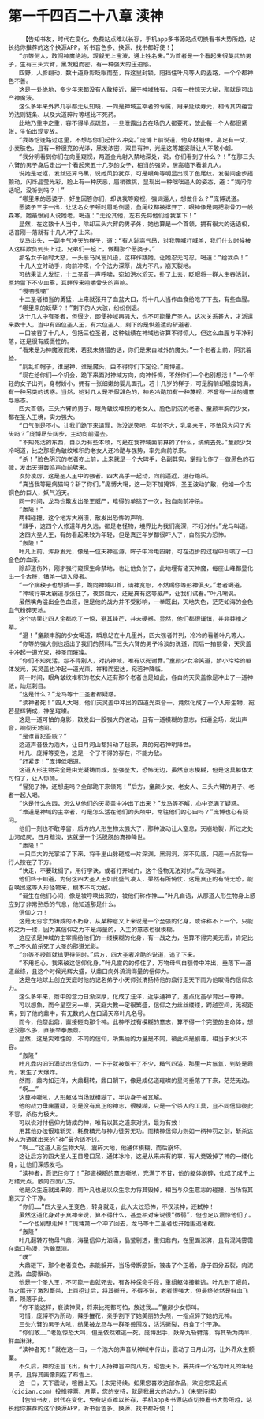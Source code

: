 # 第一千四百二十八章 渎神
        【告知书友，时代在变化，免费站点难以长存，手机app多书源站点切换看书大势所趋，站长给你推荐的这个换源APP，听书音色多、换源、找书都好使！】
       “尔等何人，敢闯神魔绝地，觊觎无上宝液，通上姓名来。”为首者是一个看起来很英武的男子，生有三头六臂，黑发粗而密，有一种强大的压迫感。
       四野，人影翻动，数十道身影眨眼而至，将这里封锁，阻挡住叶凡等人的去路，一个个都神色不善。
       这是一处绝地，多少年来都没有人敢接近，属于神域独有，且有一桩惊天大秘，那就是可出产神魔液。
       这么多年来外界几乎都无从知晓，一向是神域主宰者的专属，用来延续寿元，相传其内蕴含的法则链条、以及大道碎片等堪比不死药。
       此地乃重中之重，容不得半点疏忽，一旦泄露出去在场的人都要死，故此每一个人都很紧张，生怕出现变故。
       “我等恰逢路过这里，不想与你们起什么冲突。”庞博上前说道，他身材魁伟，高足有一丈，小麦肤色，且有一种很亮的光泽，黑发浓密，双目有神，光是这等雄姿就让人不敢小觑。
       “我分明看到你们在向里窥视，两道金光射入禁地深处，说，你们看到了什么？！”在那三头六臂的男子身后走出一个看起来五十几岁的女子，相当的强势，居高临下看着几人。
       说她是老妪，发丝还算乌黑，说她风韵犹存，可是眼角等明显出现了鱼尾纹。发髻间金步摇颤动，闪烁晶莹光彩，脸上有一种厌恶，眉梢微挑，显现出一种咄咄逼人的姿态，道：“我问你话呢，没听到吗？！”
       “哪里来的恶婆子，好生回答你们，却说我等窥视，强词逼人，想做什么？”庞博说道。
       恶婆子三字一出，让这名女子顿时眉毛倒竖，鱼尾纹都被撑开了，眼神像是两把剔骨刀一般森寒，她最恨别人说她老，喝道：“无论其他，左右先将他们给我拿下！”
       显然，在这数十人当中，除却三头六臂的男子外，她也算是一个首领，拥有很大的话语权，话音刚一落就有十几人冲了上来。
       龙马出头，一副牛气冲天的样子，道：“有人趾高气昂，对我等喊打喊杀，我们什么时候被人这样欺负到头上过，兄弟们一起上，做翻那个恶婆子。”
       那名女子顿时大怒，一头恶马风言风语，这样作践她，让她忍无可忍，喝道：“给我杀！”
       十几人立时动手，向前冲来，个个法力深厚，战力不凡，崩天裂地。
       可结果让人发怔，十二圣者一声呼啸，宛如洪水滔天，扑了上去，眨眼将一群人生吞活剥，原地留下不少血雾，耳畔传来咀嚼骨头的声响。
       “嘎嘣嘎嘣”
       十二圣者相当的勇猛，上来就张开了血盆大口，将十几人当作血食给吃了下去，有些血腥。
       “哪里来的妖孽？！”剩下的人大骇，纷纷倒退。
       这十几人中有圣者，但很少，即便神域再强大，也不可能量产圣人。这次关系甚大，才派遣来数十人，当中有四位圣人王，有六位圣人，剩下的是供差遣的斩道者。
       一口被吞了十几人，包括三位圣者，这种战绩在神域也许算不得惊人，但这么血腥与干净利落，还是很有威慑性的。
       “看来是为神魔液而来，若我未猜错的话，你们是来自域外的魔头。”一个老者上前，阴沉着脸。
       “别乱扣帽子，谁是神，谁是魔头，由不得你们下定论。”庞博道。
       “现在给你们一个机会，跪下来面对神域方向，向神忏悔，不然你们一个也别想活！”一个年轻的女子出列，身材娇小，拥有一张细嫩的婴儿面孔，若十几岁的样子，可是胸前却极度饱满，有一种另类的诱惑。当然，她对几人是不假辞色的，神色冷酷加有一种蔑视，不曾有一丝的媚意与惑态。
       四大首领，三头六臂的男子、眼角皱纹堆积的老女人、脸色阴沉的老者、童颜丰胸的少女，都在圣人王境，实力强大。
       “口气倒是不小，让我们跪下来请罪，你没说笑吧，年龄不大，乳臭未干，不怕风大闪了舌头吗？”庞博昂头阔步，主动向前逼去。
       “不知死活的东西，自以为有些本领，可是在我神域面前算的了什么，统统去死。”童颜少女冷喝道，比之那眼角皱纹堆积的老女人还冷酷与强势，率先向前杀来。
       “杀！”脸色阴沉的老者亦上前，上来就是一个大碑手，名副其实，掌指化作了一做黑色的石碑，发出天道轰鸣声向前劈来。
       攻势凌厉，这是圣人王中的强者。四大高手一起动，向前逼近，进行绝杀。
       “真当我等是病猫吗？斩了你们。”庞博大喝，这一刻不加掩饰，圣王波动扩散，他如一个古铜色的巨人，妖气滔天。
       同一时间，龙马也散发出圣王威严，难得的单挑了一次，独自向前冲杀。
       “轰隆！”
       两相碰撞，这个地方大崩溃，散发出恐怖的声响。
       “棘手，这四个人修道年月久远，都是老怪物，境界比为我们高深，不好对付。”龙马叫道。
       这四大圣人王，有的看起来较为年轻，但是真正年岁都很吓人了，自然实力恐怖。
       “轰隆！”
       叶凡上前，浑身发光，像是一位天神巡游，眸子中冷电四射，可在迈步的过程中却咳了一口金色的血液。
       除却道伤外，刚才强行窥探生命禁地，也让他负创了，此地埋有诸天神魔，每座山峰都显化出一个古符，镇杀一切入侵者。
       “一个病秧子也想插一手，跪向神域叩首，请神宽恕，不然赐你等形神俱灭。”老者喝道。
       “神域行事太霸道与张狂了，夜郎自大，还是真有这等威严，让我们试看。”叶凡嘲讽。
       虽然嘴角溢出金色血液，但是他的战力并不受影响，一拳既出，天地失色，茫茫如海的金色血气粉碎天地。
       这个结果让四人全都吃了一惊，避其锋芒，并未硬撼。显然，他们都很谨慎，并非莽撞之辈。
       “退！”童颜丰胸的少女喝道，瞬息站在十几里外，四大强者并列，冷冷的看着叶凡等人。
       “你等的强大倒也超出了我们的预料。”三头六臂的男子冷淡的说道，而后一拍额骨，天灵盖中冲起一道光束，神圣而璀璨。
       “你们不知死活，怨不得别人，对抗神域，唯有以死谢罪。”童颜少女冷笑道，娇小玲玲的躯体发光，天灵盖也冲起一道光束，祥和而宏达，宛若神降临。
       同一时间，眼角皱纹堆积的老女人还有那个老者也是如此，各自的天灵盖像是冲出了一道神祇，灿烂刺目。
       “这是什么？”龙马等十二圣者都疑惑。
       “渎神者死！”四人大喝，他们天灵盖中冲出的四道光束合一，竟然化成了一个人形生物，宛若星辉铸成，神圣璀璨。
       这是一道可怕的身影，散发出一股强大的波动，且有一道模糊的意志，扫遍全场，发出声音，响彻天地间。
       “是谁冒犯吾威？”
       这道声音极为浩大，让日月河山都抖动了起来，真的宛若神明降世。
       叶凡、庞博等变色，这是一个了不得的存在，不能力敌。
       “赶紧走！”庞博低喝道。
       这道人形生物完全是由光凝铸而成，至强至大，恐怖无边，虽然意志模糊，但是这具躯体太可怕了，让人惊悚。
       “冒犯了神，还想走吗？全部跪下来领死！”后方，童颜少女、老女人、三头六臂的男子、老者一起大喝。
       “这是什么东西，怎么从他们的天灵盖中冲出了出来？”龙马等不解，心中充满了疑惑。
       “难道是神域的主宰者，可是怎么活在他们的头颅中，常驻他们的心田吗？”庞博也心有疑问。
       他们一刻也不敢停留，后方的人形生物太强大了，那种波动让人窒息，天崩地裂，所过之处山河成灰，日月黯淡，这就是一个活脱脱的真神降世。
       “轰隆！”
       一只巨大的光掌拍了下来，将千里山脉砸成一片深渊，黑洞洞，深不见底，只差一点就将一行人按在了下方。
       “快走，不要耽搁了，用行字诀，或者打开域门，这个怪物无法对抗。”龙马叫道。
       他们终于知道，为何这四大圣人王如此盛气凌人，果然有所倚仗，这是真正的有恃无恐，能召唤出这等人形怪物来，根本不可力敌。
       “诞生在他们心间，像是被呼唤出来的，被他们称作神……”叶凡自语，从那道人形生物身上感应到了非常熟悉的气息，他知道那是什么。
       信仰之力！
       这是无穷念力铸成的不朽身，从某种意义上来说是一个至强的化身，或许称不上一个，只能称之为一缕，因为其信仰之力不是海量的，入主的意志也很模糊。
       这应该是神域的主宰赐给他们的一缕模糊的化身，有一战之力，但算不得完美无瑕，肯定比不上不久前杀死了大圣的那道光影。
       “尔等不授首就擒更待何时。”后方，四大圣者冷酷的说道，追了下来。
       “不用担心，我来破这信仰化身。”叶凡霍的的停住了，万物母气自额骨中冲出，垂落下一道道丝绦，且这个时候光辉大盛，从鼎口向外流淌海量的信仰力。
       这是在地球上创立天庭时他的记名弟子小天师张清扬持他的鼎行走天下而为他取得的信仰念力。
       这么多年来，鼎中的念力日渐深厚，化成了汪洋，近乎通神了，差点化茧孕育出一尊神。
       可以想象，而今星空另一岸，天庭大教一定很繁盛，信仰之力丝丝缕缕，跨越空间，无视距离，到了他的鼎中，有无数的人在口诵天帝叶凡名号。
       而今，他祭出鼎，直接砸向那个神。此神不过有模糊的意志，算不得一个完整的生命体，想法没那么多，直接举拳轰鼎。
       显然，这是灾难性的，不同的信仰，所集纳的力量是不同，彼此间是剧毒，相当于水火不容。
       “轰隆”
       叶凡鼎内汩汩涌动出信仰力，一下子就被蒸干了不少，精气四溢，那里一片氤氲，到处是霞光，发生了大爆炸。
       然而，鼎内如汪洋，大鼎翻转，鼎口朝下，像是成亿道璀璨的星河垂落了下来，茫茫无边。
       “啊……”
       这尊神嘶吼，人形躯体当场就模糊了，半边身子被瓦解。
       他的战力毋庸置疑，可是没有真正的神志，很模糊，只是一个杀人的工具，且不同信仰彼此不容，杀伤力极大。
       可以说对付信仰力铸成的神，唯有以其之道来对抗，最为有效！
       用其他办法很难斩灭，耗费精元与神力徒劳无功。而精神信仰力则如一柄神罚之剑，斩杀这种人为造就出来的“神”最合适不过。
       “啊……”这道人形生物大吼，震碎大地，他通体模糊，而后崩坏。
       这让后方的四大圣人王目瞪口呆，通体冰冷，这是从来未有的事，有人竟毁掉了神的一缕化身，让他们深感发毛。
       “渎神者，吾记住你了！”那道模糊的意志嘶吼，充满了不甘，他的躯体崩碎，化成了成千上万缕光点，散向四面八方。
       他是众生造就出来的，而叶凡也是以众生念力将其毁掉，相当与众生意志的碰撞，当场将其磨灭了个干净。
       “你们……”四大圣人王变色，转身就走，此人太过恐怖，不仅渎神，还弑神！
       虽然这道化身对于真神来说，算不得什么，甚至相对来说很“微弱”，但也足以震惊他们了。
       “一个也别想走掉！”庞博第一个冲了回去，龙马等十二圣者也开始围追堵截。
       “轰隆”
       叶凡翻转万物母气鼎，海量信仰力汹涌，晶莹剔透，重归鼎内，在里面澎湃，且有混沌雾霭在鼎口弥漫，浩瀚莫测。
       “噗”
       大鼎砸下，那个老者变色，未能躲开，当场骨断筋折，被击了个正着，身子四分五裂，肉泥迸溅，血雾飘动。
       他是一个圣人王，不可能一击就死去，有各种保命手段，重组躯体接着逃。叶凡到了眼前，与之展开了激烈厮杀，上百招过后，将其撕开，不得不说，老者很强大，但最终依然是鲜血飞洒，殒落于此。
       “你不能这样，亵渎神灵，将来比死都可怕，放过我……”童颜少女惊叫。
       可惜，庞博不为所动，辣手摧花，亲手割下了她美丽的头颅，一指点碎了她的元神。
       三头六臂的男子大吼，结果被龙马与一群圣兽围攻，活活撕裂，吞食了个干净。
       “你们敢……”老妪惊恐大叫，但是依然难逃一死，庞博出手，妖帝九斩劈落，将其斩为两半，鲜血淋淋。
       “渎神者死！”就在这一日，一个浩大的声音从神域中传出，震动了日月山河，让外界众生颤栗。
       不久后，神的法旨飞出，有十几人持神旨冲向八方，昭告天下，要共诛一个名为叶凡的年轻男子，且将其画像刻在了布告上。
       这一日，天下震动，喧嚣上天。(未完待续。如果您喜欢这部作品，欢迎您来起点（qidian.com）投推荐票、月票，您的支持，就是我最大的动力。)（未完待续）
       【告知书友，时代在变化，免费站点难以长存，手机app多书源站点切换看书大势所趋，站长给你推荐的这个换源APP，听书音色多、换源、找书都好使！】